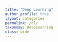 ```yaml
---
title: "Deep Learning"
author_profile: true
layout: categories
permalink: /dl/
taxonomy: DeepLearning
class: wide
---
```


